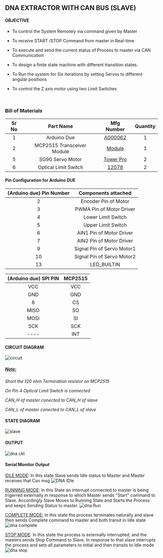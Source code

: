 ## DNA EXTRACTOR WITH CAN BUS (SLAVE)

#### OBJECTIVE

* To control the System Remotely via command given by Master

* To receive START /STOP Command from master in Real-time

* To execute and send the current status of Process to master via CAN Communication

* To design a finite state machine with different transition states.

* To Run the system for Six iterations by setting Servos to different angular positions

* To control the Z axis motor using two Limit Switches

  ​

### Bill of Materials

| Sr No |         Part Name          |                Mfg Number                | Quantity |
| :---: | :------------------------: | :--------------------------------------: | :------: |
|   1   |        Arduino Due         | [A000062](https://www.digikey.in/en/products/detail/arduino/A000062/3712582) |    1     |
|   2   | MCP2515 Transceiver Module | [Module](https://robu.in/product/mcp2515-can-module-tja1050-receiver-spi-51-single-chip-program-routine-arduino/) |    1     |
|   5   |      SG90 Servo Motor      | [Tower Pro](https://robu.in/product/towerpro-sg90-9g-mini-servo-9-gram/) |    2     |
|   6   |    Optical Limit Switch    | [12078](https://robu.in/product/optical-endstop-light-control-limit-optical-switch/) |    2     |



#### Pin Configuration for Arduino DUE

| (Arduino due) Pin Number |    Components attached     |
| :----------------------: | :------------------------: |
|            2             |    Encoder Pin of Motor    |
|            3             |  PWMA Pin of Motor Driver  |
|            4             |     Lower Limit Switch     |
|            5             |     Upper Limit Switch     |
|            6             |  AIN1 Pin of Motor Driver  |
|            7             |  AIN2 Pin of Motor Driver  |
|            9             | Signal Pin of Servo Motor1 |
|            10            | Signal Pin of Servo Motor2 |
|            13            |        LED_BUILTIN         |

| (Arduino due) SPI PIN | MCP2515 |
| :-------------------: | :-----: |
|          VCC          |   VCC   |
|          GND          |   GND   |
|           8           |   CS    |
|         MISO          |   SO    |
|         MOSI          |   SI    |
|          SCK          |   SCK   |
|         ----          |   INT   |

#### CIRCUIT DIAGRAM
![circuit](https://user-images.githubusercontent.com/95620523/149622918-27a093a9-c865-462d-86c7-1c7ea2c42668.jpeg)




##### <u>Note:</u> 
*Short the 120 ohm Termination resistor on MCP2515*

*On Pin 4 Optical Limit Switch is connected*

*CAN_H of master conected to CAN_H of slave*

*CAN_L of master conected to CAN_L of slave*


#### STATE DIAGRAM
![slave](https://user-images.githubusercontent.com/95620523/149724106-2df7801a-8bda-4248-ad06-ad7afd6436b7.jpg)




#### OUTPUT

![dna ckt](https://user-images.githubusercontent.com/95620523/149617058-f25d35bc-2dea-411b-86e9-3304555bb4db.jpeg)



#### Serial Monitor Output

<u>IDLE MODE</u>: In this state Slave sends Idle status to Master and Master receives that Can msg
![DNA IDle](https://user-images.githubusercontent.com/95620523/149617086-b3876921-fcc1-445c-be07-666994dce450.png)



<u> RUNNING MODE</u>: In this State an interrupt connected to master is being trigerred externally in response to which Master sends "Start" command to Slave.
Accordingly Slave Moves to Running State and Starts the Process and keeps Sending Status to master.
![dna Run](https://user-images.githubusercontent.com/95620523/149617083-2ea7101c-4b09-46e3-98c6-1bcd4ba208bb.png)



<u>COMPLETE MODE:</u> In this state the process terminates naturally and slave then sends Complete command to master and both transit in Idle state
![dna complete](https://user-images.githubusercontent.com/95620523/149617077-33322a12-bbd0-4da0-8a97-1165322403c1.png)



<u>STOP MODE</u>: In this state the process is externally interrupted, and the masters sends Stop Command to Slave.
In response to that slave interrupts the process and sets all parameters to initial and then transits to Idle mode
![dna stop](https://user-images.githubusercontent.com/95620523/149617065-835ebb6d-6a00-4df7-98a4-268d608bd9bf.png)

